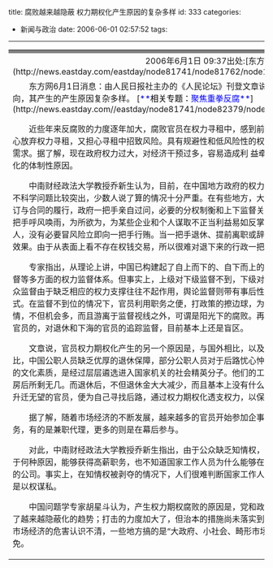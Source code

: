title: 腐败越来越隐蔽 权力期权化产生原因的复杂多样
id: 333
categories:
  - 新闻与政治
date: 2006-06-01 02:57:52
tags:
---

<div id="msgcns!9697D6160EFEBC17!785" class="bvMsg"><div>
<table cellspacing="0" cellpadding="0" width="95%" border="0">
<tbody>
<tr>
<td bgcolor="#808080" height="1"></td></tr>
<tr>
<td align="middle" height="30">2006年6月1日 09:37出处:[东方网](http://news.eastday.com/eastday/node81741/node81762/node138091/userobject1ai2074112.html)</td></tr>
<tr>
<td valign="top" align="left">　　东方网6月1日消息：由人民日报社主办的《人民论坛》刊登文章说，权力期权化已成为腐败的一种新动向，其产生的产生原因复杂多样。 [<font color="#0000ff">**<font color="#000000">相关专题：</font>聚焦重拳反腐**</font>](http://news.eastday.com//eastday/node81741/node82379/node109587/index.html) 

　　近些年来反腐败的力度逐年加大，腐败官员在权力寻租中，感到前所未有的压力和风险。腐败分子既不甘心放弃权力寻租，又担心寻租中招致风险。具有规避性和低风险性的权力期权化，正好满足了这些腐败官员的需求。据了解，现在政府权力过大，对经济干预过多，容易造成利 益牵扯，或者导致暗箱操作，这是权力期权化的体制性原因。 
<p>　　中南财经政法大学教授乔新生认为，目前，在中国地方政府的权力运行过程中，决策程序不够规范、机制不科学问题比较突出，少数人说了算的情况十分严重。在有些地方，大到城市规划、土地批租，小到合同的签订与合同的履行，政府一把手亲自过问，必要的分权制衡和上下监督关系不复存在了。在这种情况下，行政一把手呼风唤雨，为所欲为，为某些企业和个人谋取不正当利益易如反掌。而那些获取不正当利益的企业和个人，没有必要冒风险立即向一把手行贿。当一把手退休、提前离职或辞职之后，效犬马之劳，则能达到双赢的效果。由于从表面上看不存在权钱交易，所以很难对退下来的行政一把手追究党纪政纪以及刑事责任。 
<p>　　专家指出，从理论上讲，中国已构建起了自上而下的、自下而上的、平级之间的监督及群众监督、舆论监督等多方面的权力监督体系。但事实上，上级对下级监督不到，下级对上级不敢监督，平级之间不好监督，群众监督由于缺乏相应的权力支撑往往不起作用，舆论监督则带有事后性，从而对官员权力的监督往往流于形式。在监督不到位的情况下，官员利用职务之便，打政策的擦边球，为个私老板牟取利益，留下日后回报的人情，不但机会多，而且游离于监督视线之外，可谓是阳光下的腐败。再者，现行的有关监督条例，主要是针对官员的，对退休和下海的官员的追踪监督，目前基本上还是盲区。 
<p>　　文章说，官员权力期权化产生的另一个原因是，与国外相比，以及现阶段中国经济发展水平和消费水平相比，中国公职人员缺乏优厚的退休保障，部分公职人员对于后路忧心忡忡。现在职的公职人员大多数具有较高的文化素质，是经过层层遴选进入国家机关的社会精英分子。他们的工资收入在生活开支、子女教育、购买住房后所剩无几。而退休后，不但退休金大大减少，而且基本上没有什么津贴和福利。所以，一些比较有远见或升迁无望的官员，便为自己寻找后路，通过权力期权化透支权力，以保证在退休后仍能有着丰厚的收入。 
<p>　　据了解，随着市场经济的不断发展，越来越多的官员开始参加企事业单位的经营，有的是直接担任相关职务，有的是兼职代理，更多的则是在幕后参与。 
<p>　　对此，中南财经政法大学教授乔新生指出，由于公众缺乏知情权，人们不知道国家工作人员辞职以后是由于何种原因，能够获得高薪职务，也不知道国家工作人员为什么能够在很短的时间内，用巨额的资金注册自己的公司。事实上，在知情权被剥夺的情况下，人们很难判断国家工作人员事后收取财物是出于感情的原因，还是以权谋私。 
<p>　　中国问题学专家胡星斗认为，产生权力期权腐败的原因是，党和政府打击腐败越来越严厉，于是腐败出现了越来越隐蔽化的趋势；打击的力度加大了，但治本的措施尚未落实到位，各种制度的缺陷依然存在；对权力市场经济的危害认识不清，一些地方搞的是“大政府、小社会、畸形市场经济”，所以腐败的花样翻新不可避免。
</td></tr></tbody></table></div></div>